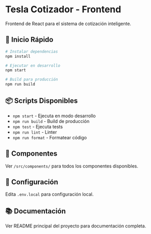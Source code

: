 # Tesla Cotizador - Frontend

Frontend de React para el sistema de cotización inteligente.

## 🚀 Inicio Rápido
```bash
# Instalar dependencias
npm install

# Ejecutar en desarrollo
npm start

# Build para producción
npm run build
```

## 📦 Scripts Disponibles

- `npm start` - Ejecuta en modo desarrollo
- `npm run build` - Build de producción
- `npm test` - Ejecuta tests
- `npm run lint` - Linter
- `npm run format` - Formatear código

## 🎨 Componentes

Ver `/src/components/` para todos los componentes disponibles.

## 🔧 Configuración

Edita `.env.local` para configuración local.

## 📚 Documentación

Ver README principal del proyecto para documentación completa.